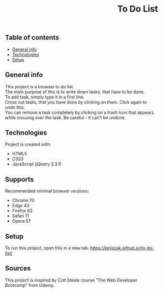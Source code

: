 <h1 align="right">To Do List</h1><br>

## Table of contents
* [General info](#general-info)
* [Technologies](#technologies)
* [Setup](#setup)

## General info
This project is a browser to do list.  
The main purpose of this is to write down tasks, that have to be done.  
To add task, simply type it in a first line.  
Cross out tasks, that you have done by clicking on them. Click again to undo this.  
You can remove a task completely by clicking on a trash icon that appears while mousing over the task. Be careful - it can't be undone. 
	
## Technologies
Project is created with:
* HTML5
* CSS3
* JavaScript (jQuery 3.3.1)

## Supports
Recommended minimal browser versions:
* Chrome 70
* Edge 43
* Firefox 62
* Safari 11
* Opera 57

## Setup
To run this project, open this in a new tab: <a href="https://kpilszak.github.io/to-do-list/">https://kpilszak.github.io/to-do-list/</a>

## Sources
This project is inspired by Colt Steele course "The Web Developer Bootcamp" from Udemy.
